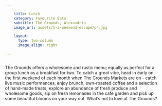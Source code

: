```yaml
---

    title: Lunch
    category: Favourite Eats
    subtitle: The Grounds, Alexandria
    image_url: assets/5-a-weekend-escape/p4.jpg

    layout:
      type: two-column
      image_align: right

---
```


<img src="../assets/5-a-weekend-escape/p4-1.jpg" alt="">

The Grounds offers a wholesome and rustic menu; equally as perfect for a group lunch as a breakfast for two. To catch a great vibe, head in early on the first weekend of each month when The Grounds Markets are on - catch live music performances, enjoy brunch, own-roasted coffee and a selection of hand-made treats, explore an abundance of fresh produce and wholesome goods, sip on fresh lemonades in the cafe garden and pick up some beautiful blooms on your way out. What’s not to love at The Grounds?
